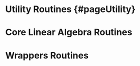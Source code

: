 Utility Routines          {#pageUtility}
================

Core Linear Algebra Routines
============================

Wrappers Routines
=================
